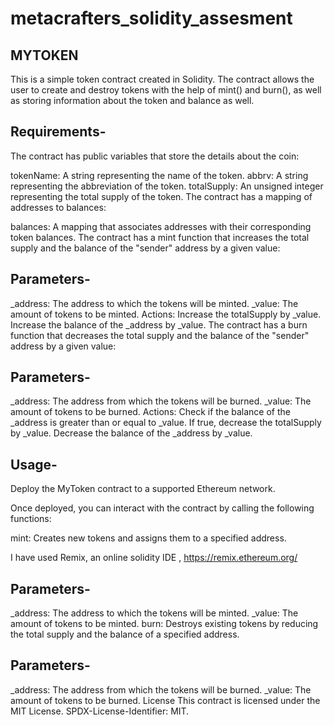 # metacrafters_solidity_assesment
MYTOKEN
----------------------------------
This is a simple token contract created in Solidity. The contract allows the user to create and destroy tokens with the help of mint() and burn(), as well as storing information about the token and balance as well.

Requirements-
----------------------------------
The contract has public variables that store the details about the coin:

tokenName: A string representing the name of the token.
abbrv: A string representing the abbreviation of the token.
totalSupply: An unsigned integer representing the total supply of the token.
The contract has a mapping of addresses to balances:

balances: A mapping that associates addresses with their corresponding token balances.
The contract has a mint function that increases the total supply and the balance of the "sender" address by a given value:

Parameters-
-----------------------------------
_address: The address to which the tokens will be minted.
_value: The amount of tokens to be minted.
Actions:
Increase the totalSupply by _value.
Increase the balance of the _address by _value.
The contract has a burn function that decreases the total supply and the balance of the "sender" address by a given value:

Parameters-
----------------------------------
_address: The address from which the tokens will be burned.
_value: The amount of tokens to be burned.
Actions:
Check if the balance of the _address is greater than or equal to _value.
If true, decrease the totalSupply by _value.
Decrease the balance of the _address by _value.

Usage-
----------------------------------
Deploy the MyToken contract to a supported Ethereum network.

Once deployed, you can interact with the contract by calling the following functions:

mint: Creates new tokens and assigns them to a specified address.

I have used Remix, an online solidity IDE , https://remix.ethereum.org/

Parameters-
-------------------------------------
_address: The address to which the tokens will be minted.
_value: The amount of tokens to be minted.
burn: Destroys existing tokens by reducing the total supply and the balance of a specified address.

Parameters-
----------------------------------------
_address: The address from which the tokens will be burned.
_value: The amount of tokens to be burned.
License
This contract is licensed under the MIT License. SPDX-License-Identifier: MIT.
